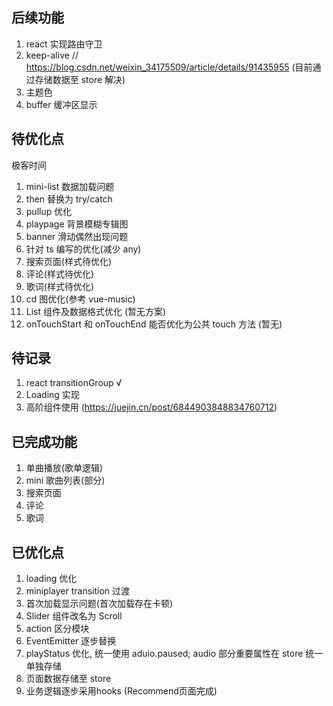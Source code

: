 ## 后续功能

1.  react 实现路由守卫
2.  keep-alive // https://blog.csdn.net/weixin_34175509/article/details/91435955 (目前通过存储数据至 store 解决)
3.  主题色
4.  buffer 缓冲区显示

## 待优化点

极客时间

1. mini-list 数据加载问题
2. then 替换为 try/catch
3. pullup 优化
4. playpage 背景模糊专辑图
5. banner 滑动偶然出现问题
6. 针对 ts 编写的优化(减少 any)
7. 搜索页面(样式待优化)
8. 评论(样式待优化)
9. 歌词(样式待优化)
10. cd 图优化(参考 vue-music)
11. List 组件及数据格式优化 (暂无方案)
12. onTouchStart 和 onTouchEnd 能否优化为公共 touch 方法 (暂无)

## 待记录

1. react transitionGroup √
2. Loading 实现
3. 高阶组件使用 (https://juejin.cn/post/6844903848834760712)

## 已完成功能

1. 单曲播放(歌单逻辑)
2. mini 歌曲列表(部分)
3. 搜索页面
4. 评论
5. 歌词

## 已优化点

1. loading 优化
2. miniplayer transition 过渡
3. 首次加载显示问题(首次加载存在卡顿)
4. Slider 组件改名为 Scroll
5. action 区分模块
6. EventEmitter 逐步替换
7. playStatus 优化, 统一使用 aduio.paused; audio 部分重要属性在 store 统一单独存储
8. 页面数据存储至 store
9. 业务逻辑逐步采用hooks (Recommend页面完成)
